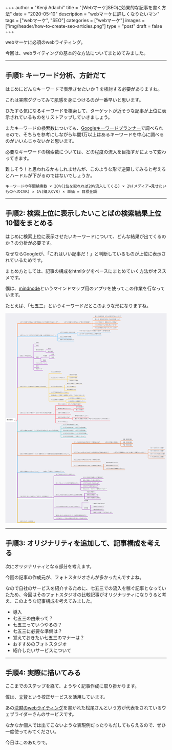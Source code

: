 +++
author = "Kenji Adachi"
title = "[Webマーケ]SEOに効果的な記事を書く方法"
date = "2020-05-10"
description = "webマーケに詳しくなりたいマン"
tags = ["webマーケ", "SEO"]
categories = ["webマーケ"]
images  = ["img/header/how-to-create-seo-articles.png"]
type = "post"
draft =  false
+++

webマーケに必須のwebライティング。

今回は、webライティングの基本的な方法についてまとめてみました。

---------

<!--more-->

## 手順1: キーワード分析、方針だて

はじめにどんなキーワードで表示させたいか？を検討する必要がありますね。

これは実際ググってみて肌感を身につけるのが一番早いと思います。

ひたすら気になるキーワードを検索して、ターゲットが近そうな記事が上位に表示されているものをリストアップしていきましょう。

またキーワードの検索数についても、[Googleキーワードプランナー](https://ads.google.com/intl/ja_jp/home/tools/keyword-planner/)で調べられるので、そちらを参考にしながら年間1万以上はあるキーワードを中心に調べるのがいいんじゃないかと思います。

必要なキーワードの検索数については、どの程度の流入を目指すかによって変わってきます。

難しそう！と思われるかもしれませんが、このような形で逆算してみると考えるとハードルが下がるのではないでしょうか。

```
キーワードの年間検索数 × 20%(1位を取れれば20%流入してくる) × 2%(メディア→見せたいものへのCVR) × 1%(購入CVR) × 単価 = 目標金額
```

---------

## 手順2: 検索上位に表示したいことばの検索結果上位10個をまとめる

はじめに検索上位に表示させたいキーワードについて、どんな結果が出てくるのか？の分析が必要です。

なぜならGoogleが、「これはいい記事だ！」と判断しているものが上位に表示されているためです。

まとめ方としては、記事の構成をhtmlタグをベースにまとめていく方法がオススメです。

僕は、[mindnode](https://mindnode.com/)というマインドマップ用のアプリを使ってこの作業を行なっています。

たとえば、「七五三」というキーワードだとこのような形になりますね。

![七五三の検索結果上位10個まとめ](./img/1.png)


---------

## 手順3: オリジナリティを追加して、記事構成を考える

次にオリジナリティとなる部分を考えます。

今回の記事の作成元が、フォトスタジオさんが多かったんですよね。

なので自社のサービスを紹介するために、七五三での流入を稼ぐ記事となっていたため、今回はそのフォトスタジオの比較記事がオリジナリティになりうると考え、このような記事構成を考えてみました。

- 導入
- 七五三の由来って？
- 七五三っていつやるの？
- 七五三に必要な準備は？
- 覚えておきたい七五三のマナーは？
- おすすめのフォトスタジオ
- 紹介したいサービスについて

---------

## 手順4: 実際に描いてみる

ここまでのステップを経て、ようやく記事作成に取り掛かります。

僕は、[文賢](https://rider-store.jp/bun-ken/)という校正サービスを活用しています。

あの[沈黙のwebライティング](https://www.amazon.co.jp/%E6%B2%88%E9%BB%99%E3%81%AEWeb%E3%83%A9%E3%82%A4%E3%83%86%E3%82%A3%E3%83%B3%E3%82%B0-%E2%80%94Web%E3%83%9E%E3%83%BC%E3%82%B1%E3%83%83%E3%82%BF%E3%83%BC-%E3%83%9C%E3%83%BC%E3%83%B3%E3%81%AE%E6%BF%80%E9%97%98%E2%80%94%E3%80%88SEO%E3%81%AE%E3%81%9F%E3%82%81%E3%81%AE%E3%83%A9%E3%82%A4%E3%83%86%E3%82%A3%E3%83%B3%E3%82%B0%E6%95%99%E6%9C%AC%E3%80%89-%E6%9D%BE%E5%B0%BE-%E8%8C%82%E8%B5%B7/dp/4844366238)を書かれた松尾さんという方が代表をされているウェブライダーさんのサービスです。

なかなか個人では出てこないような表現例だったりもだしてもらえるので、ぜひ一度使ってみてください。

今日はこのあたりで。

